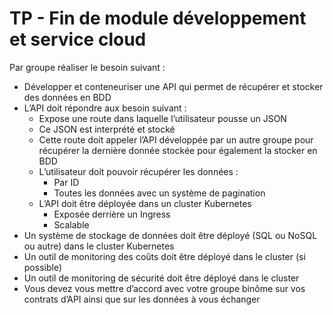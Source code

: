 # TP - Fin de module développement et service cloud

Par groupe réaliser le besoin suivant :
- Développer et conteneuriser une API qui permet de récupérer et stocker des données en BDD
- L’API doit répondre aux besoin suivant :
  - Expose une route dans laquelle l’utilisateur pousse un JSON
  - Ce JSON est interprété et stocké
  - Cette route doit appeler l’API développée par un autre groupe pour récupérer la dernière donnée stockée pour également la stocker en BDD
  - L’utilisateur doit pouvoir récupérer les données :
    - Par ID
    - Toutes les données avec un système de pagination
  - L’API doit être déployée dans un cluster Kubernetes
    - Exposée derrière un Ingress
    - Scalable
- Un système de stockage de données doit être déployé (SQL ou NoSQL ou autre) dans le cluster Kubernetes
- Un outil de monitoring des coûts doit être déployé dans le cluster (si possible)
- Un outil de monitoring de sécurité doit être déployé dans le cluster
- Vous devez vous mettre d’accord avec votre groupe binôme sur vos contrats d’API ainsi que sur les données à vous échanger
